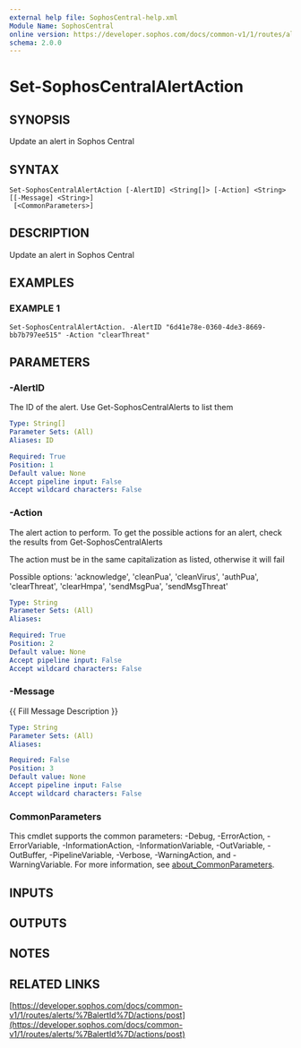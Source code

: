 ```yaml
---
external help file: SophosCentral-help.xml
Module Name: SophosCentral
online version: https://developer.sophos.com/docs/common-v1/1/routes/alerts/%7BalertId%7D/actions/post
schema: 2.0.0
---
```


# Set-SophosCentralAlertAction

## SYNOPSIS
Update an alert in Sophos Central

## SYNTAX

```
Set-SophosCentralAlertAction [-AlertID] <String[]> [-Action] <String> [[-Message] <String>]
 [<CommonParameters>]
```

## DESCRIPTION
Update an alert in Sophos Central

## EXAMPLES

### EXAMPLE 1
```
Set-SophosCentralAlertAction. -AlertID "6d41e78e-0360-4de3-8669-bb7b797ee515" -Action "clearThreat"
```

## PARAMETERS

### -AlertID
The ID of the alert.
Use Get-SophosCentralAlerts to list them

```yaml
Type: String[]
Parameter Sets: (All)
Aliases: ID

Required: True
Position: 1
Default value: None
Accept pipeline input: False
Accept wildcard characters: False
```

### -Action
The alert action to perform.
To get the possible actions for an alert, check the results from Get-SophosCentralAlerts

The action must be in the same capitalization as listed, otherwise it will fail

Possible options: 'acknowledge', 'cleanPua', 'cleanVirus', 'authPua', 'clearThreat', 'clearHmpa', 'sendMsgPua', 'sendMsgThreat'

```yaml
Type: String
Parameter Sets: (All)
Aliases:

Required: True
Position: 2
Default value: None
Accept pipeline input: False
Accept wildcard characters: False
```

### -Message
{{ Fill Message Description }}

```yaml
Type: String
Parameter Sets: (All)
Aliases:

Required: False
Position: 3
Default value: None
Accept pipeline input: False
Accept wildcard characters: False
```

### CommonParameters
This cmdlet supports the common parameters: -Debug, -ErrorAction, -ErrorVariable, -InformationAction, -InformationVariable, -OutVariable, -OutBuffer, -PipelineVariable, -Verbose, -WarningAction, and -WarningVariable. For more information, see [about_CommonParameters](http://go.microsoft.com/fwlink/?LinkID=113216).

## INPUTS

## OUTPUTS

## NOTES

## RELATED LINKS

[https://developer.sophos.com/docs/common-v1/1/routes/alerts/%7BalertId%7D/actions/post](https://developer.sophos.com/docs/common-v1/1/routes/alerts/%7BalertId%7D/actions/post)

